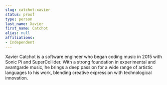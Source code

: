 ```yaml
---
slug: catchot-xavier
status: proof
type: person
last_name: Xavier
first_name: Catchot
alias: null
affiliations:
- Independent
---
```


Xavier Catchot is a software engineer who began coding music in 2015 with
Sonic Pi and SuperCollider. With a strong foundation in experimental and avantgarde music, he brings a deep passion for a wide range of artistic languages to
his work, blending creative expression with technological innovation.
